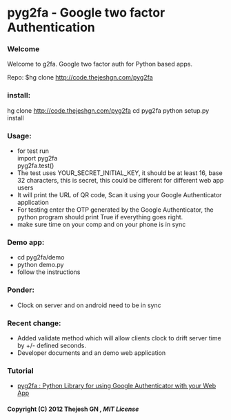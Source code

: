 # pyg2fa - Google two factor Authentication

### Welcome
Welcome to g2fa. Google two factor auth for Python based apps.

Repo:
$hg clone http://code.thejeshgn.com/pyg2fa


### install:
hg clone http://code.thejeshgn.com/pyg2fa
cd pyg2fa
python setup.py install


### Usage:
* for test run  
	import pyg2fa  
	pyg2fa.test()
* The test uses YOUR_SECRET_INITIAL_KEY, it should be at least 16, base 32 characters, this is secret, this could be different for different web app users
* It will print the URL of QR code, Scan it using your Google Authenticator application
* For testing enter the OTP generated by the Google Authenticator, the python program should print True if everything goes right.
* make sure time on your comp and on your phone is in sync

### Demo app:
* cd pyg2fa/demo
* python demo.py
* follow the instructions

### Ponder:
* Clock on server and on android need to be in sync

### Recent change:
* Added validate method which will allow clients clock to drift server time by +/- defined seconds.
* Developer documents and an demo web application

### Tutorial
* [pyg2fa : Python Library for using Google Authenticator with your Web App](http://thejeshgn.com/2012/06/11/pyg2fa-python-library-google-authenticator-with-web-app/)

#### Copyright (C) 2012 Thejesh GN <i at thejeshgn dot com >, MIT License
